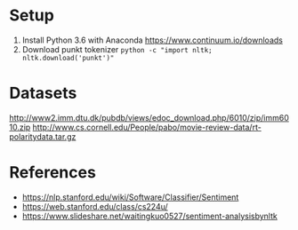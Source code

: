 # Setup
1. Install Python 3.6 with Anaconda https://www.continuum.io/downloads
2. Download punkt tokenizer `python -c "import nltk; nltk.download('punkt')"`

# Datasets
http://www2.imm.dtu.dk/pubdb/views/edoc_download.php/6010/zip/imm6010.zip
http://www.cs.cornell.edu/People/pabo/movie-review-data/rt-polaritydata.tar.gz


# References
- https://nlp.stanford.edu/wiki/Software/Classifier/Sentiment
- https://web.stanford.edu/class/cs224u/
- https://www.slideshare.net/waitingkuo0527/sentiment-analysisbynltk
